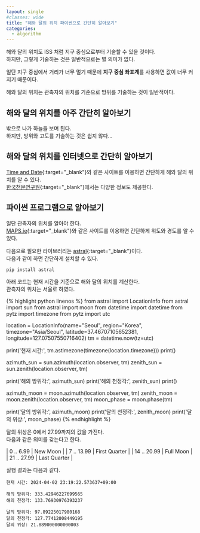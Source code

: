 ```yaml
---
layout: single
#classes: wide
title: "해와 달의 위치 파이썬으로 간단히 알아보기"
categories:
  - algorithm
---
```


해와 달의 위치도 ISS 처럼 지구 중심으로부터 기술할 수 있을 것이다.  
하지만, 그렇게 기술하는 것은 일반적으로는 별 의미가 없다.

일단 지구 중심에서 거리가 너무 멀기 때문에 **지구 중심 좌표계**를 사용하면 값이 너무 커지기 때문이다.

해와 달의 위치는 관측자의 위치를 기준으로 방위를 기술하는 것이 일반적이다.

## 해와 달의 위치를 아주 간단히 알아보기

밖으로 나가 하늘을 보며 된다.  
하지만, 방위와 고도를 기술하는 것은 쉽지 않다...

## 해와 달의 위치를 인터넷으로 간단히 알아보기

[Time and Date](https://www.timeanddate.com/astronomy/south-korea/seoul){:target="_blank"}와 같은 사이트를 이용하면 간단하게 해와 달의 위치를 알 수 있다.  
[한국천문연구원](https://astro.kasi.re.kr/life/pageView/6){:target="_blank"}에서는 다양한 정보도 제공한다.

## 파이썬 프로그램으로 알아보기

일단 관측자의 위치를 알아야 한다.  
[MAPS.ie](https://www.maps.ie/coordinates.html){:target="_blank"}와 같은 사이트를 이용하면 간단하게 위도와 경도를 알 수 있다.

다음으로 필요한 라이브러리는 [astral](https://pypi.org/project/astral/){:target="_blank"}이다.  
다음과 같이 하면 간단하게 설치할 수 있다.

```bash
pip install astral
```

아래 코드는 현재 시간을 기준으로 해와 달의 위치를 계산한다.  
관측자의 위치는 서울로 하였다.

{% highlight python linenos %}
from astral import LocationInfo
from astral import sun
from astral import moon
from datetime import datetime
from pytz import timezone
from pytz import utc

location = LocationInfo(name="Seoul", region="Korea", timezone="Asia/Seoul", latitude=37.46707105652381, longitude=127.07507550716402)
tm = datetime.now(tz=utc)

print('현재 시간:', tm.astimezone(timezone(location.timezone)))
print()

azimuth_sun = sun.azimuth(location.observer, tm)
zenith_sun = sun.zenith(location.observer, tm)

print('해의 방위각:', azimuth_sun)
print('해의 천정각:', zenith_sun)
print()

azimuth_moon = moon.azimuth(location.observer, tm)
zenith_moon = moon.zenith(location.observer, tm)
moon_phase = moon.phase(tm)

print('달의 방위각:', azimuth_moon)
print('달의 천정각:', zenith_moon)
print('달의 위상:', moon_phase)
{% endhighlight %}

달의 위상은 0에서 27.99까지의 값을 가진다.  
다음과 같은 의미를 갖는다고 한다.

| 0 .. 6.99 | New Moon |
| 7 .. 13.99 | First Quarter |
| 14 .. 20.99 | Full Moon |
| 21 .. 27.99 | Last Quarter |

실행 결과는 다음과 같다.

```text
현재 시간: 2024-04-02 23:19:22.573637+09:00

해의 방위각: 333.42946227699565
해의 천정각: 133.76930976393237

달의 방위각: 97.89225017980168
달의 천정각: 127.77412008449195
달의 위상: 21.889000000000003
```
